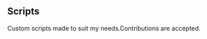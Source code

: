 ## Scripts
Custom scripts made to suit my needs.Contributions are accepted.


































































































































